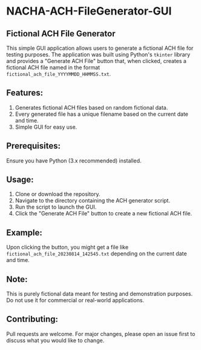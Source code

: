 # NACHA-ACH-FileGenerator-GUI

## Fictional ACH File Generator

This simple GUI application allows users to generate a fictional ACH file for testing purposes. The application was built using Python's `tkinter` library and provides a "Generate ACH File" button that, when clicked, creates a fictional ACH file named in the format `fictional_ach_file_YYYYMMDD_HHMMSS.txt`.

## Features:

1. Generates fictional ACH files based on random fictional data.
2. Every generated file has a unique filename based on the current date and time.
3. Simple GUI for easy use.

## Prerequisites:

Ensure you have Python (3.x recommended) installed.

## Usage:

1. Clone or download the repository.
2. Navigate to the directory containing the ACH generator script.
3. Run the script to launch the GUI.
4. Click the "Generate ACH File" button to create a new fictional ACH file.

## Example:

Upon clicking the button, you might get a file like `fictional_ach_file_20230814_142545.txt` depending on the current date and time.

## Note:

This is purely fictional data meant for testing and demonstration purposes. Do not use it for commercial or real-world applications.

## Contributing:

Pull requests are welcome. For major changes, please open an issue first to discuss what you would like to change.
